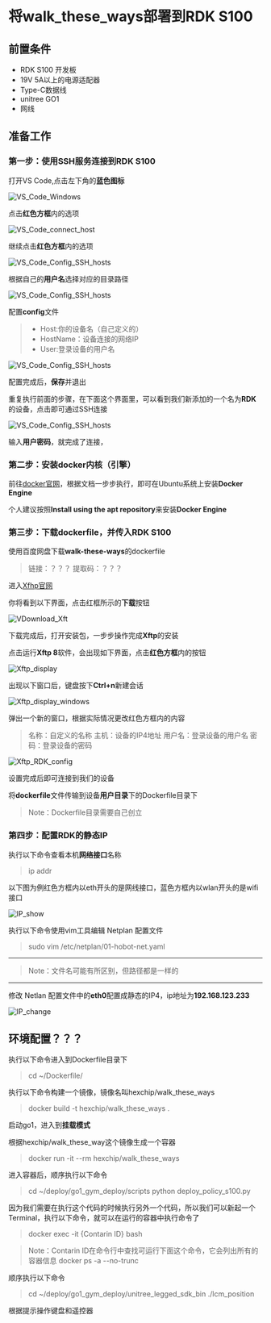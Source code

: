 # 将walk_these_ways部署到RDK S100

## 前置条件
 - RDK S100 开发板
 - 19V 5A以上的电源适配器
 - Type-C数据线
 - unitree GO1
 - 网线

## 准备工作

### 第一步：使用SSH服务连接到RDK S100

打开VS Code,点击左下角的**蓝色图标**

![VS_Code_Windows](image/VS_Code_Windows.png "VS_Code_Windows")

点击**红色方框**内的选项

![VS_Code_connect_host](image/vs_code_connect_host.png "VS_Code_connect_host")

继续点击**红色方框**内的选项

![VS_Code_Config_SSH_hosts](image/VS_Code_Config_SSH_hosts.png "VS_Code_Config_SSH_hosts")

根据自己的**用户名**选择对应的目录路径

![VS_Code_Config_SSH_hosts](image/VS_Code_choose_user.png "VS_Code_Config_SSH_hosts")

配置**config**文件

 > - Host:你的设备名（自己定义的）
 > - HostName：设备连接的网络IP
 > - User:登录设备的用户名

![VS_Code_Config_SSH_hosts](image/VS_Code_config_setting.png "VS_Code_Config_SSH_hosts")

配置完成后，**保存**并退出

重复执行前面的步骤，在下面这个界面里，可以看到我们新添加的一个名为**RDK**的设备，点击即可通过SSH连接

![VS_Code_Config_SSH_hosts](image/VS_Code_connect_device.png "VS_Code_Config_SSH_hosts")

输入**用户密码**，就完成了连接，

### 第二步：安装docker内核（引擎）
前往[docker官网](https://docs.docker.com/engine/install/ubuntu/ "docker")，根据文档一步步执行，即可在Ubuntu系统上安装**Docker Engine**

个人建议按照**Install using the apt repository**来安装**Docker Engine**

### 第三步：下载dockerfile，并传入RDK S100

使用百度网盘下载**walk-these-ways**的dockerfile

> 链接：？？？
> 提取码：？？？

进入[Xfhp官网](https://www.xshell.com/zh/free-for-home-school/ "Xthp")

你将看到以下界面，点击红框所示的**下载**按钮

![VDownload_Xft](image/Download_Xftp.png "Download_Xft")

下载完成后，打开安装包，一步步操作完成**Xftp**的安装

点击运行**Xftp 8**软件，会出现如下界面，点击**红色方框**内的按钮

![Xftp_display](image/Xftp_display.png "Xftp_display")

出现以下窗口后，键盘按下**Ctrl+n**新建会话

![Xftp_display_windows](image/Xftp_display_windows.png "Xftp_display_windows")

弹出一个新的窗口，根据实际情况更改红色方框内的内容

> 名称：自定义的名称
> 主机：设备的IP4地址
> 用户名：登录设备的用户名
> 密码：登录设备的密码


![Xftp_RDK_config](image/Xftp_RDK_config.png "Xftp_RDK_config")

设置完成后即可连接到我们的设备

将**dockerfile**文件传输到设备**用户目录**下的Dockerfile目录下

> Note：Dockerfile目录需要自己创立

### 第四步：配置RDK的静态IP

执行以下命令查看本机**网络接口**名称

> ip addr

以下图为例红色方框内以eth开头的是网线接口，蓝色方框内以wlan开头的是wifi接口

![IP_show](image/RDK_IP_show.png "IP_show")

执行以下命令使用vim工具编辑 Netplan 配置文件

> sudo vim /etc/netplan/01-hobot-net.yaml 

---
> Note：文件名可能有所区别，但路径都是一样的
---

修改 Netlan 配置文件中的**eth0**配置成静态的IP4，ip地址为**192.168.123.233**

![IP_change](image/RDK_IP_change.png "IP_change")

## 环境配置？？？

执行以下命令进入到Dockerfile目录下

> cd ~/Dockerfile/

执行以下命令构建一个镜像，镜像名叫hexchip/walk_these_ways

> docker build -t hexchip/walk_these_ways .

启动go1，进入到**挂载模式**

根据hexchip/walk_these_way这个镜像生成一个容器

> docker run -it --rm hexchip/walk_these_ways

进入容器后，顺序执行以下命令

> cd ~/deploy/go1_gym_deploy/scripts
> python deploy_policy_s100.py

因为我们需要在执行这个代码的时候执行另外一个代码，所以我们可以新起一个Terminal，执行以下命令，就可以在运行的容器中执行命令了

> docker exec -it {Contarin ID} bash

> Note：Contarin ID在命令行中查找可运行下面这个命令，它会列出所有的容器信息
> docker ps -a --no-trunc

顺序执行以下命令

> cd ~/deploy/go1_gym_deploy/unitree_legged_sdk_bin
> ./lcm_position

根据提示操作键盘和遥控器






